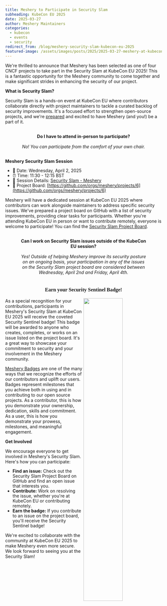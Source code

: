 ```yaml
---
title: Meshery to Participate in Security Slam
subheading: KubeCon EU 2025
date: 2025-03-27
author: Meshery Maintainers
categories:
  - kubecon
  - events
  - security
redirect_from: /blog/meshery-security-slam-kubecon-eu-2025
featured-image: /assets/images/posts/2025/2025-03-27-meshery-at-kubecon-eu-2025/kubecon-eu-2025.png
---
```


We're thrilled to announce that Meshery has been selected as one of four CNCF projects to take part in the Security Slam at KubeCon EU 2025! This is a fantastic opportunity for the Meshery community to come together and make significant strides in enhancing the security of our project.

<link href="https://fonts.googleapis.com/css2?family=Baloo+Bhaina+2:wght@600&display=swap" rel="stylesheet">
<style type="text/css">
  .highlighted-text {
    font-family: 'Baloo Bhaina 2', cursive;
    text-align: center;
  }
  ul, li { line-height: 1rem;}
  .circular-callout {
    height: content-fit;
    text-align: center;
    align-content: center;
    block-size: fit-content;
    background-color: var(--color-primary-super-dark);
    > p {
      margin: 1rem 3rem;
      color: var(--color-primary-dark-light);
    }
  }
</style>

**What is Security Slam?**

Security Slam is a hands-on event at KubeCon EU where contributors collaborate directly with project maintainers to tackle a curated backlog of security improvements. It's a focused effort to strengthen open-source projects, and we're [prepared](https://docs.google.com/document/d/15gFHw-A6uOchW-0U54-C6Miwv7sjvHFayynwboZwCbc/edit?usp=sharing) and excited to have Meshery (and you!) be a part of it.

<div class="circular-callout" style="clip-path: ellipse(45% 75% at 50% 50%);">
  <p><b>Do I have to attend in-person to participate?</b></p>
  <p><i>No! You can participate from the comfort of your own chair.</i></p>
</div>

**Meshery Security Slam Session**
- 📅 Date: Wednesday, April 2, 2025
- ⏰ Time: 11:30 - 12:15 BST
- 🔗 Session Details: [Security Slam - Meshery](https://kccnceu2025.sched.com/event/1wRiL/security-slam-meshery?iframe=no)
- 🚧 Project Board: [https://github.com/orgs/meshery/projects/6](https://github.com/orgs/meshery/projects/6)

Meshery will have a dedicated session at KubeCon EU 2025 where contributors can work alongside maintainers to address specific security issues.  We've prepared a project board on GitHub with a list of security improvements, providing clear tasks for participants. Whether you're attending KubeCon EU in person or want to contribute remotely, everyone is welcome to participate! You can find the [Security Slam Project Board](https://github.com/orgs/meshery/projects/6).

<div class="circular-callout" style="clip-path: ellipse(45% 75% at 50% 50%);">
  <p><b>Can I work on Security Slam issues outside of the KubeCon EU session?</b></p>
  <p><i>Yes! Outside of helping Meshery improve its security posture on an ongoing basis, your participation in any of the issues on the Security Slam project board are considered between Wednesday, April 2nd and Friday, April 4th.</i></p>
</div>

<h3 class="highlighted-text">Earn your Security Sentinel Badge!</h3>

<img src="https://badges.layer5.io/assets/badges/security-sentinel/security-sentinel.png" width="50%" align="right" />

As a special recognition for your contributions, participants in Meshery's Security Slam at KubeCon EU 2025 will receive the coveted Security Sentinel badge! This badge will be awarded to anyone who creates, completes, or works on an issue listed on the project board. It's a great way to showcase your commitment to security and your involvement in the Meshery community.

[Meshery Badges](https://meshery.io/community/badges) are one of the many ways that we recognize the efforts of our contributors and uplift our users. Badges represent milestones that you achieve both in using and in contributing to our open source projects. As a contributor, this is how you demonstrate your ownership, dedication, skills and commitment. As a user, this is how you demonstrate your prowess, milestones, and meaningful engagement.

**Get Involved**

We encourage everyone to get involved in Meshery's Security Slam. Here's how you can participate:

* **Find an issue:** Check out the Security Slam Project Board on GitHub and find an open issue that interests you.
* **Contribute:** Work on resolving the issue, whether you're at KubeCon EU or contributing remotely. 
* **Earn the badge:** If you contribute to an issue on the project board, you'll receive the Security Sentinel badge!

We're excited to collaborate with the community at KubeCon EU 2025 to make Meshery even more secure. We look forward to seeing you at the Security Slam!
